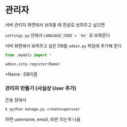 # 관리자

서버 관리자 화면에서 보여줄 때 한글로 보여주고 싶으면

`settings.py` 안에서 `LANGUAGE_CODE = 'ko'` 로 바꿔준다



서버 화면에서 보여주고 싶은 DB를  `admin.py` 파일에  추가해 준다

~~~py
from .models import *

admin.site.register(Name)
~~~

*Name : DB이름



### 관리자 만들기 (사실상 User 추가)

콘솔 창에서

~~~cmd
$ python manage.py createsuperuser
~~~

하면 username, email, 비번 치는게 나옴